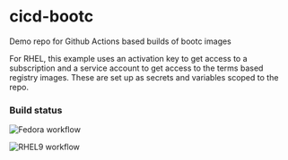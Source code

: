 # cicd-bootc
Demo repo for Github Actions based builds of bootc images

For RHEL, this example uses an activation key to get access to a subscription and a service account to get access to the terms based registry images. These are set up as secrets and variables scoped to the repo.

### Build status
![Fedora workflow](https://github.com/nzwulfin/cicd-bootc/actions/workflows/build_fedora_bootc.yml/badge.svg)

![RHEL9 workflow](https://github.com/nzwulfin/cicd-bootc/actions/workflows/build_rhel_bootc.yml/badge.svg)

